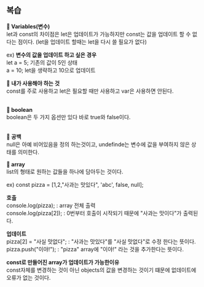 ## 복습

**🍏 Variables(변수)**<br>
let과 const의 차이점은 let은 업데이트가 가능하지만 const는 값을 업데이트 할 수 없다는 점이다.
(let을 업데이트 할때는 let을 다시 쓸 필요가 없다)

ex) **변수의 값을 업데이트 하고 싶은 경우**<br>
let a = 5; 기존의 값이 5인 상태<br>
a = 10; let을 생략하고 10으로 업데이트

**🍎 내가 사용해야 하는 것**<br>
const를 주로 사용하고 let은 필요할 때만 사용하고 var은 사용하면 안된다.
<br>
<br>

**🍐 boolean**<br>
boolean은 두 가지 옵션만 있다 바로 true와 false이다.
<br>
<br>

**🍊 공백**<br>
null은 아예 비어있음을 정의 하는것이고, undefinde는 변수에 값을 부여하지 않은 상태를 의미한다.

**🍋 array**<br>
list의 형태로 원하는 값들을 하나에 담아두는 것이다.

ex) const pizza = [1,2,"사과는 맛있다", 'abc', false, null];

**호출**<br>
console.log(pizza); : array 전체 출력<br>
console.log(pizza[2]); : 0번부터 호출이 시작되기 때문에 "사과는 맛이다"가 출력된다.

**업데이트**<br>
pizza[2] = "사실 맛없다"; : "사과는 맛있다"를 "사실 맛없다"로 수정 한다는 뜻이다.<br>
pizza.push("이야!"); : "pizza" array에 "이야!" 라는 것을 추가한다는 뜻이다.

**const로 만들어진 array가 업데이트가 가능한이유**<br>
const자체를 변경하는 것이 아닌 objects의 값을 변경하는 것이기 떄문에 없데이트에 오류가 없는 것이다.
